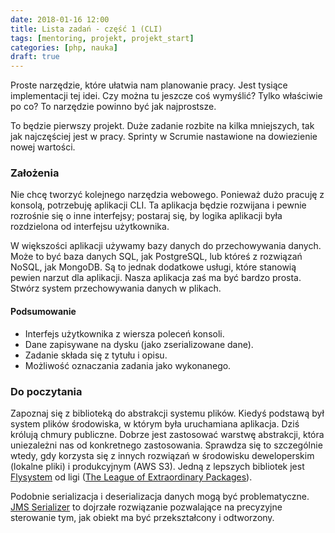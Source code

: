 ```yaml
---
date: 2018-01-16 12:00
title: Lista zadań - część 1 (CLI)
tags: [mentoring, projekt, projekt_start]
categories: [php, nauka]
draft: true
---
```

Proste narzędzie, które ułatwia nam planowanie pracy. Jest tysiące implementacji tej idei. 
Czy można tu jeszcze coś wymyślić? Tylko właściwie po co? To narzędzie powinno być jak najprostsze.
<!-- more -->

To będzie pierwszy projekt. Duże zadanie rozbite na kilka mniejszych, tak jak najczęściej jest w pracy. 
Sprinty w Scrumie nastawione na dowiezienie nowej wartości.

### Założenia
Nie chcę tworzyć kolejnego narzędzia webowego. Ponieważ dużo pracuję z konsolą, potrzebuję aplikacji CLI. 
Ta aplikacja będzie rozwijana i pewnie rozrośnie się o inne interfejsy; postaraj się, by logika aplikacji 
była rozdzielona od interfejsu użytkownika.

W większości aplikacji używamy bazy danych do przechowywania danych. Może to być baza danych SQL, 
jak PostgreSQL, lub któreś z rozwiązań NoSQL, jak MongoDB. Są to jednak dodatkowe usługi, które stanowią 
pewien narzut dla aplikacji. Nasza aplikacja zaś ma być bardzo prosta. Stwórz system przechowywania danych w plikach.

#### Podsumowanie

- Interfejs użytkownika z wiersza poleceń konsoli.
- Dane zapisywane na dysku (jako zserializowane dane).
- Zadanie składa się z tytułu i opisu.
- Możliwość oznaczania zadania jako wykonanego.

### Do poczytania
Zapoznaj się z biblioteką do abstrakcji systemu plików. Kiedyś podstawą był system plików środowiska, w którym 
była uruchamiana aplikacja. Dziś królują chmury publiczne. Dobrze jest zastosować warstwę abstrakcji, która 
uniezależni nas od konkretnego zastosowania. Sprawdza się to szczególnie wtedy, gdy korzysta się z innych rozwiązań 
w środowisku deweloperskim (lokalne pliki) i produkcyjnym (AWS S3). Jedną z lepszych bibliotek jest [Flysystem](http://flysystem.thephpleague.com/) 
od ligi ([The League of Extraordinary Packages](http://thephpleague.com/)).

Podobnie serializacja i deserializacja danych mogą być problematyczne. 
[JMS Serializer](https://jmsyst.com/libs/serializer) to dojrzałe rozwiązanie pozwalające na precyzyjne 
sterowanie tym, jak obiekt ma być przekształcony i odtworzony.



